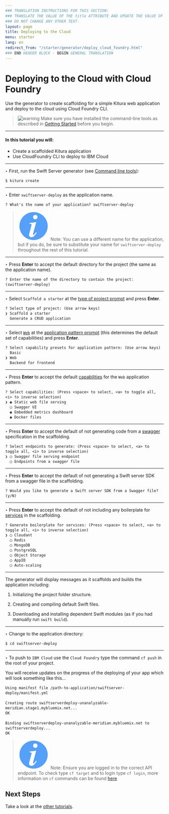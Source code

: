 ```yaml
---
### TRANSLATION INSTRUCTIONS FOR THIS SECTION:
### TRANSLATE THE VALUE OF THE title ATTRIBUTE AND UPDATE THE VALUE OF THE lang ATTRIBUTE.
### DO NOT CHANGE ANY OTHER TEXT.
layout: page
title: Deploying to the Cloud
menu: starter
lang: en
redirect_from: "/starter/generator/deploy_cloud_foundry.html"
### END HEADER BLOCK - BEGIN GENERAL TRANSLATION
---
```

[info]: ../../../assets/info-blue.png
[tip]: ../../../assets/lightbulb-yellow.png
[warning]: ../../../assets/warning-red.png

<div class="titleBlock">
	<h1>Deploying to the Cloud with Cloud Foundry</h1>
	<p>Use the generator to create scaffolding for a simple Kitura web application and deploy to the cloud using Cloud Foundry CLI.	</p>
</div>

> ![warning] Make sure you have installed the command-line tools as described in
> [Getting Started](../gettingstarted.html) before you begin.

---

#### In this tutorial you will:

- Create a scaffolded Kitura application
- Use CloudFoundry CLI to deploy to IBM Cloud

---
<span class="arrow">&#8227;</span> First, run the Swift Server generator (see [Command line tools](command_line_tools.html)):

    $ kitura create

---
<span class="arrow">&#8227;</span> Enter `swiftserver-deploy` as the application name.

    ? What's the name of your application? swiftserver-deploy

> ![info] Note: You can use a different name for the application, but if you do, be sure to substitute your name for `swiftserver-deploy` throughout the rest of this tutorial.

---
<span class="arrow">&#8227;</span> Press **Enter** to accept the default directory for the project (the same as the application name).

    ? Enter the name of the directory to contain the project: (swiftserver-deploy)

---
<span class="arrow">&#8227;</span> Select `Scaffold a starter` at the [type of project prompt](prompts.html#project-type-prompt) and press **Enter**.

    ? Select type of project: (Use arrow keys)
    ❯ Scaffold a starter
      Generate a CRUD application

---
<span class="arrow">&#8227;</span> Select [`Web`](prompts.html#web-pattern) at the [application pattern prompt](prompts.html#application-pattern-prompt) (this determines the default set of capabilities) and press **Enter**.

    ? Select capability presets for application pattern: (Use arrow keys)
      Basic
    ❯ Web
      Backend for frontend

---
<span class="arrow">&#8227;</span> Press **Enter** to accept the default [capabilities](core_concepts.html#capabilities) for the `Web` application pattern.

    ? Select capabilities: (Press <space> to select, <a> to toggle all, <i> to inverse selection)
    ❯ ◉ Static web file serving
      ◯ Swagger UI
      ◉ Embedded metrics dashboard
      ◉ Docker files

---
<span class="arrow">&#8227;</span> Press **Enter** to accept the default of not generating code from a [swagger](core_concepts.html#endpoints-from-swagger-file) specification in the scaffolding.

    ? Select endpoints to generate: (Press <space> to select, <a> to toggle all, <i> to inverse selection)
    ❯ ◯ Swagger file serving endpoint
      ◯ Endpoints from a swagger file

---
<span class="arrow">&#8227;</span> Press **Enter** to accept the default of not generating a Swift server SDK from a swagger file in the scaffolding.

    ? Would you like to generate a Swift server SDK from a Swagger file? (y/N)

---
<span class="arrow">&#8227;</span> Press **Enter** to accept the default of not including any boilerplate for [services](core_concepts.html#services) in the scaffolding.

    ? Generate boilerplate for services: (Press <space> to select, <a> to toggle all, <i> to inverse selection)
    ❯ ◯ Cloudant
      ◯ Redis
      ◯ MongoDB
      ◯ PostgreSQL
      ◯ Object Storage
      ◯ AppID
      ◯ Auto-scaling

---

The generator will display messages as it scaffolds and builds the application including:

1.  Initializing the project folder structure.

1.  Creating and compiling default Swift files.

1.  Downloading and installing dependent Swift modules (as if you had manually run `swift build`).

---
<span class="arrow">&#8227;</span> Change to the application directory:

    $ cd swiftserver-deploy

---


<span class="arrow">&#8227;</span> To push to `IBM Cloud` use the `Cloud Foundry` type the command `cf push` in the root of your project.

You will receive updates on the progress of the deploying of your app which will look something like this...

```
Using manifest file /path-to-application/swiftserver-deploy/manifest.yml

Creating route swiftserverdeploy-unanalyzable-meridian.stage1.mybluemix.net...
OK

Binding swiftserverdeploy-unanalyzable-meridian.mybluemix.net to swiftserverdeploy...
OK
```

> ![info] Note: Ensure you are logged in to the correct API endpoint. To check type `cf target` and to login type `cf login`, more information on `cf` commands can be found  [here](https://console.ng.bluemix.net/docs/cli/reference/cfcommands/index.html)

## Next Steps
Take a look at the [other tutorials](../generator.html#tutorials).

